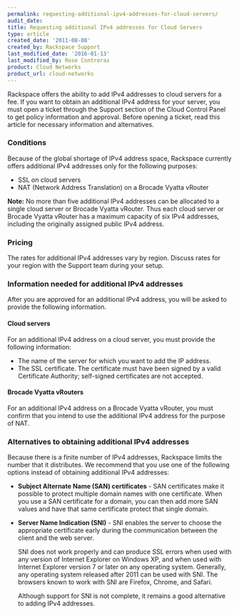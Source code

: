 ```yaml
---
permalink: requesting-additional-ipv4-addresses-for-cloud-servers/
audit_date:
title: Requesting additional IPv4 addresses for Cloud Servers
type: article
created_date: '2011-08-08'
created_by: Rackspace Support
last_modified_date: '2016-01-13'
last_modified_by: Rose Contreras
product: Cloud Networks
product_url: cloud-networks
---
```


Rackspace offers the ability to add IPv4 addresses to cloud servers for a fee. If you want to obtain an additional IPv4 address for your server, you must open a ticket through the Support section of the Cloud Control Panel to get policy information and approval. Before opening a ticket, read this article for necessary information and alternatives.

### Conditions

Because of the global shortage of IPv4 address space, Rackspace currently offers additional IPv4 addresses only for the following purposes:

- SSL on cloud servers
- NAT (Network Address Translation) on a Brocade Vyatta vRouter

**Note:** No more than five additional IPv4 addresses can be allocated to a single cloud server or Brocade Vyatta vRouter. Thus each cloud server or Brocade Vyatta vRouter has a maximum capacity of six IPv4 addresses, including the originally assigned public IPv4 address.

### Pricing

The rates for additional IPv4 addresses vary by region. Discuss rates for your region with the Support team during your setup.

### Information needed for additional IPv4 addresses

After you are approved for an additional IPv4 address, you will be asked to provide the following information.

#### Cloud servers

For an additional IPv4 address on a cloud server, you must provide the following information:

- The name of the server for which you want to add the IP address.
- The SSL certificate. The certificate must have been signed by a valid Certificate Authority; self-signed certificates are not accepted.

#### Brocade Vyatta vRouters

For an additional IPv4 address on a Brocade Vyatta vRouter, you must confirm that you intend to use the additional IPv4 address for the purpose of NAT.

### Alternatives to obtaining additional IPv4 addresses

Because there is a finite number of IPv4 addresses, Rackspace limits the number that it distributes. We recommend that you use one of the following options instead of obtaining additional IPv4 addresses:

- **Subject Alternate Name (SAN) certificates** - SAN certificates make it possible to protect multiple domain names with one certificate. When you use a SAN certificate for a domain, you can then add more SAN values and have that same certificate protect that single domain.

- **Server Name Indication (SNI)** - SNI enables the server to choose the appropriate certificate early during the communication between the client and the web server.

  SNI does not work properly and can produce SSL errors when used with any version of Internet Explorer on Windows XP, and when used with Internet Explorer version 7 or later on any operating system. Generally, any operating system released after 2011 can be used with SNI. The browsers known to work with SNI are Firefox, Chrome, and Safari.

  Although support for SNI is not complete, it remains a good alternative to adding IPv4 addresses.
